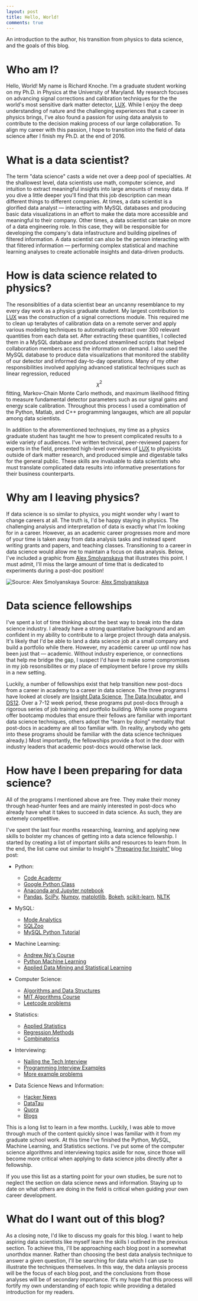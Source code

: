 ```yaml
---
layout: post
title: Hello, World!
comments: true
---
```


An introduction to the author, his transition from physics to data science, and the goals of this blog.

<!--more-->

# Who am I?

Hello, World! My name is Richard Knoche.  I'm a graduate student working on my Ph.D. in Physics at the University of Maryland.  My research focuses on advancing signal corrections and calibration techniques for the the world's most sensitive dark matter detector, [LUX](http://luxdarkmatter.org/).  While I enjoy the deep understanding of nature and the challenging experiences that a career in physics brings, I've also found a passion for using data analysis to contribute to the decision making process of our large collaboration.  To align my career with this passion, I hope to transition into the field of data science after I finish my Ph.D. at the end of 2016.

# What is a data scientist?

The term "data science" casts a wide net over a deep pool of specialties.  At the shallowest level, data scientists use math, computer science, and intuition to extract meaningful insights into large amounts of messy data.  If you dive a little deeper you'll find that this job description can mean different things to different companies.  At times, a data scientist is a glorified data analyst &mdash; interacting with MySQL databases and producing basic data visualizations in an effort to make the data more accessible and meaningful to their company.  Other times, a data scientist can take on more of a data engineering role.  In this case, they will be responsible for developing the company's data infastructure and building pipelines of filtered information.  A data scientist can also be the person interacting with that filtered information &mdash; performing complex statistical and machine learning analyses to create actionable insights and data-driven products.

# How is data science related to physics?

The resonsiblities of a data scientist bear an uncanny resemblance to my every day work as a physics graduate student.  My largest contribution to [LUX](http://luxdarkmatter.org/) was the construction of a signal corrections module.  This required me to clean up terabytes of calibration data on a remote server and apply various modeling techniques to automatically extract over 300 relevant quantities from each data set.  After extracting these quantities, I collected them in a MySQL database and produced streamlined scripts that helped collaboration members access the information on demand.  I also used the MySQL database to produce data visualizations that monitored the stability of our detector and informed day-to-day operations.  Many of my other responsibilities involved applying advanced statistical techniques such as linear regression, reduced $$\chi^2$$ fitting, Markov-Chain Monte Carlo methods, and maximum likelihood fitting to measure fundamental detector parameters such as our signal gains and energy scale calibration.  Throughout this process I used a combination of the Python, Matlab, and C++ programming langauges, which are all popular among data scientists.

In addition to the aforementioned technqiues, my time as a physics graduate student has taught me how to present complicated results to a wide variety of audiences.  I've written  technical, peer-reviewed papers for experts in the field, presented high-level overviews of [LUX](http://luxdarkmatter.org/) to physicists outside of dark matter research, and produced simple and digestable talks for the general public.  These skills are invaluable to data scientists who must translate complicated data results into informative presentations for their business counterparts.

# Why am I leaving physics?

If data science is so similar to physics, you might wonder why I want to change careers at all.  The truth is, I'd be happy staying in physics.  The challenging analysis and interpretation of data is exactly what I'm looking for in a career.  However, as an academic career progresses more and more of your time is taken away from data analysis tasks and instead spent writing grants and papers, and teaching classes.  Transitioning to a career in data science would allow me to maintain a focus on data analysis.  Below, I've included a graphic from [Alex Smolyanskaya](http://multithreaded.stitchfix.com/blog/2015/09/22/quantifying-my-transition-from-academia-to-data-science/) that illustrates this point.  I must admit, I'll miss the large amount of time that is dedicated to experiments during a post-doc position!

![Source: Alex Smolyanskaya](https://raw.githubusercontent.com/Raknoche/Raknoche.github.io/master/_posts/Images/Multithreaded-hours-timeline.png "Source: Alex Smolyanskaya")
Source: [Alex Smolyanskaya](http://multithreaded.stitchfix.com/blog/2015/09/22/quantifying-my-transition-from-academia-to-data-science/) 



# Data science fellowships

I've spent a lot of time thinking about the best way to break into the data science industry. I already have a strong quantitative background and am confident in my ability to contribute to a large project through data analysis.  It's likely that I'd be able to land a data science job at a small company and build a portfolio while there.  However, my academic career up until now has been just that &mdash; academic.  Without industry experience, or connections that help me bridge the gap, I suspect I'd have to make some compromises in my job resonsibilites or my place of employment before I prove my skills in a new setting.

Luckily, a number of fellowships exist that help transition new post-docs from a career in academy to a career in data science.  The three programs I have looked at closely are [Insight Data Science](http://www.insightdatascience.com/), [The Data Incubator](https://www.thedataincubator.com/), and [DS12](http://education.datascience.com/).  Over a 7-12 week period, these programs put post-docs through a rigorous series of job training and portfolio building.  While some programs offer bootcamp modules that ensure their fellows are familiar with important data science techniques, others adopt the "learn by doing" mentality that post-docs in academy are all too familiar with.  (In reality, anybody who gets into these programs should be familiar with the data science techniques already.) Most importantly, the fellowships provide a foot in the door with industry leaders that academic post-docs would otherwise lack.  

# How have I been preparing for data science?

All of the programs I mentioned above are free.  They make their money through head-hunter fees and are mainly interested in post-docs who already have what it takes to succeed in data science.  As such, they are extemely competitive. 

I've spent the last four months researching, learning, and applying new skills to bolster my chances of getting into a data science fellowship.  I started by creating a list of important skills and resources to learn from.  In the end, the list came out similar to Insight's ["Preparing for Insight"](http://insightdatascience.com/blog/preparing_for_insight.html) blog post:


* Python:
     * [Code Academy](https://www.codecademy.com/learn/python) 
     * [Google Python Class](https://developers.google.com/edu/python/?csw=1)
     * [Anaconda and Jupyter notebook](jupyter.org/)
	 * [Pandas](https://github.com/estimate/pandas-exercises), [SciPy](http://www.engr.ucsb.edu/~shell/che210d/numpy.pdf), [Numpy](http://www.engr.ucsb.edu/~shell/che210d/numpy.pdf), [matplotlib](https://www.youtube.com/watch?v=q7Bo_J8x_dw), [Bokeh](http://nbviewer.jupyter.org/github/bokeh/bokeh-notebooks/blob/master/tutorial/00%20-%20intro.ipynb), [scikit-learn](http://scikit-learn.org/stable/), [NLTK](http://www.nltk.org/book/)


* MySQL:
    * [Mode Analytics](https://sqlschool.modeanalytics.com)
    * [SQLZoo](sqlzoo.net/wiki/SQL_Tutorial)
    * [MySQL Python Tutorial](zetcode.com/db/mysqlpython/)


* Machine Learning:
    * [Andrew Ng's Course](https://www.coursera.org/learn/machine-learning)
    * [Python Machine Learning](https://www.amazon.com/Python-Machine-Learning-Sebastian-Raschka-ebook/dp/B00YSILNL0#navbar)
	* [Applied Data Mining and Statistical Learning](https://onlinecourses.science.psu.edu/stat857/)

* Computer Science:
   * [Algorithms and Data Structures](interactivepython.org/runestone/static/pythonds/index.html)
   * [MIT Algorithms Course](https://www.youtube.com/playlist?list=PLUl4u3cNGP61Oq3tWYp6V_F-5jb5L2iHb)
   * [Leetcode problems](https://leetcode.com)

*  Statistics: 
   * [Applied Statistics](https://onlinecourses.science.psu.edu/stat500/)
   * [Regression Methods](https://onlinecourses.science.psu.edu/stat501/)
   * [Combinatorics](https://www.dartmouth.edu/~chance/teaching_aids/books_articles/probability_book/Chapter3.pdf)


* Interviewing:
   * [Nailing the Tech Interview](http://insightdatascience.com/blog/nailing-the-tech-interview-jessica-kirkpatrick.html)
   * [Programming Interview Examples](https://javarevisited.blogspot.com/2011/06/top-programming-interview-questions.html)
   * [More example problems](http://www.techinterview.org/)

* Data Science News and Information:
   * [Hacker News](https://news.ycombinator.com/)
   * [DataTau](www.datatau.com/)
   * [Quora](https://www.quora.com/topic/Data-Science/top_stories)
   * [Blogs](http://www.kdnuggets.com/2015/10/best-blogs-analytics-big-data-science-machine-learning.html)

This is a long list to learn in a few months.  Luckily, I was able to move through much of the content quickly since I was familiar with it from my graduate school work.  At this time I've finished the Python, MySQL, Machine Learning, and Statistics sections.  I've put some of the computer science algorithms and interviewing topics aside for now, since those will become more critical when applying to data science jobs directly after a fellowship.

If you use this list as a starting point for your own studies, be sure not to neglect the section on data science news and information.  Staying up to date on what others are doing in the field is critical when guiding your own career development.

# What do I want out of this blog?

As a closing note, I'd like to discuss my goals for this blog.  I want to help aspiring data scientists like myself learn the skills I outlined in the previous section.  To achieve this, I'll be approaching each blog post in a somewhat unorthdox manner.  Rather than choosing the best data analysis technique to answer a given question, I'll be searching for data which I can use to illustrate the techniques themselves.  In this way, the data anlaysis process will be the focus of each blog post, and the conclusions from those analyses will be of secondary importance.  It's my hope that this process will fortify my own understanding of each topic while providing a detailed introduction for my readers.

